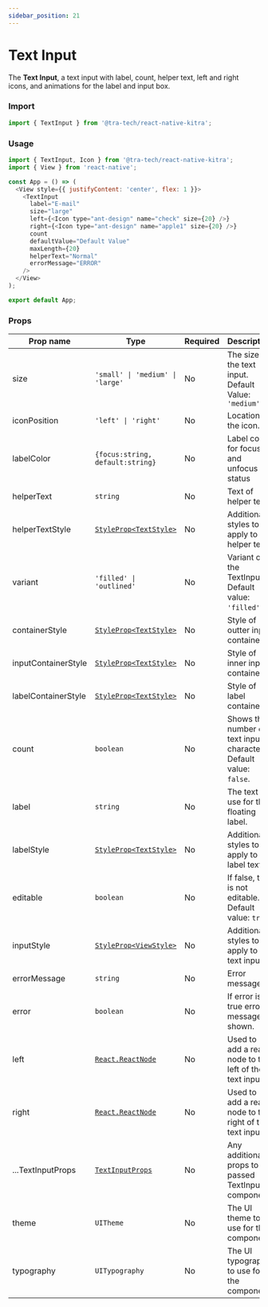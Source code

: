 ```yaml
---
sidebar_position: 21
---
```


# Text Input

The **Text Input**, a text input with label, count, helper text, left and right icons, and animations for the label and input box.
### Import

```js
import { TextInput } from '@tra-tech/react-native-kitra';
```

### Usage

```js
import { TextInput, Icon } from '@tra-tech/react-native-kitra';
import { View } from 'react-native';

const App = () => (
  <View style={{ justifyContent: 'center', flex: 1 }}>
    <TextInput
      label="E-mail"
      size="large"
      left={<Icon type="ant-design" name="check" size={20} />}
      right={<Icon type="ant-design" name="apple1" size={20} />}
      count
      defaultValue="Default Value"
      maxLength={20}
      helperText="Normal"
      errorMessage="ERROR"
    />
  </View>
);

export default App;
```

### Props

| Prop name             | Type                                            | Required | Description                                                                                |
|-----------------------|-------------------------------------------------|----------|--------------------------------------------------------------------------------------------|
| size                  | <code>'small' \| 'medium' \| 'large'</code>                    | No      | The size of the text input. Default Value: ``'medium'  ``                 |
| iconPosition          | <code>'left' \| 'right' </code>                               | No      | Location of the icon.              |
| labelColor         | ``{focus:string, default:string}``                              | No      | Label color for focus and unfocus status              |
| helperText                 |``string``                                  | No      | Text of helper text.|
| helperTextStyle          |[``StyleProp<TextStyle>``](https://reactnative.dev/docs/text-style-props)| No       | Additional styles to apply to the helper text.                         |
| variant          |<code>'filled' \| 'outlined'</code>| No       | Variant of the TextInput. Default value: ``'filled'`` ,                    |
| containerStyle          |[``StyleProp<TextStyle>``](https://reactnative.dev/docs/text-style-props)| No       | Style of outter input container.                     |
| inputContainerStyle          |[``StyleProp<TextStyle>``](https://reactnative.dev/docs/text-style-props)| No       | Style of inner input container.                     |
| labelContainerStyle          |[``StyleProp<TextStyle>``](https://reactnative.dev/docs/text-style-props)| No       | Style of label container.                        |
| count                  | ``boolean``                | No      | Shows the number of text input characters. Default value: ``false``.               |
| label                 |``string``| No                                                 | The text to use for the floating label.              |
| labelStyle          |[``StyleProp<TextStyle>``](https://reactnative.dev/docs/text-style-props)| No       | Additional styles to apply to the label text.                         |
| editable            |``boolean``                   | No       | If false, text is not editable. Default value: ``true``. |
| inputStyle   |[``StyleProp<ViewStyle>``](https://reactnative.dev/docs/view-style-props)| No       | Additional styles to apply to the text input.                  |
| errorMessage            |``string``                    | No       | Error message. |
| error           |``boolean `` | No       | If error is true error message is shown.                    |
| left           |[``React.ReactNode``](https://reactnative.dev/docs/react-node)  | No       | Used to add a react node to the left of the text input.                    |
| right           |[``React.ReactNode``](https://reactnative.dev/docs/react-node)  | No       | Used to add a react node to the right of the text input.                      |
| ...TextInputProps           |[``TextInputProps``](https://reactnative.dev/docs/textinput#props) | No       | Any additional props to be passed TextInput component.                      |
| theme                 |``UITheme                                     `` | No       | The UI theme to use for the component.                                                     |
| typography            |``UITypography                                `` | No       | The UI typography to use for the component.                                                |

